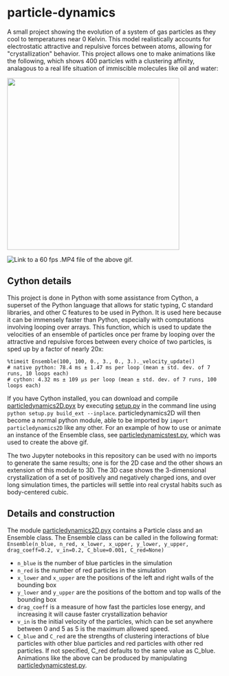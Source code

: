 # particle-dynamics
A small project showing the evolution of a system of gas particles as they cool to temperatures near 0 Kelvin. This model realistically accounts for electrostatic attractive and repulsive forces between atoms, allowing for "crystallization" behavior. 
This project allows one to make animations like the following, which shows 400 particles with a clustering affinity, analagous to a real life situation of immiscible molecules like oil and water:

<img src="particle%20dynamics%20gif.gif" width="400">

![Link to a 60 fps .MP4 file of the above gif.](https://imgur.com/gallery/CJI88sL)

## Cython details
This project is done in Python with some assistance from Cython, a superset of the Python language that allows for static typing, C standard libraries, and other C features to be used in Python. It is used here because it can be immensely faster than Python, especially with computations involving looping over arrays. This function, which is used to update the velocities of an ensemble of particles once per frame by looping over the attractive and repulsive forces between every choice of two particles, is sped up by a factor of nearly 20x:

```
%timeit Ensemble(100, 100, 0., 3., 0., 3.)._velocity_update()
# native python: 78.4 ms ± 1.47 ms per loop (mean ± std. dev. of 7 runs, 10 loops each)
# cython: 4.32 ms ± 109 µs per loop (mean ± std. dev. of 7 runs, 100 loops each)
```
If you have Cython installed, you can download and compile [particledynamics2D.pyx](particledynamics2D.pyx) by executing [setup.py](setup.py) in the command line using `python setup.py build_ext --inplace`. particledynamics2D will then become a normal python module, able to be imported by `import particledynamics2D` like any other.
For an example of how to use or animate an instance of the Ensemble class, see [particledynamicstest.py](particledynamicstest.py), which was used to create the above gif.

The two Jupyter notebooks in this repository can be used with no imports to generate the same results; one is for the 2D case and the other shows an extension of this module to 3D. The 3D case shows the 3-dimensional crystallization of a set of positively and negatively charged ions, and over long simulation times, the particles will settle into real crystal habits such as body-centered cubic.

## Details and construction
The module [particledynamics2D.pyx](particledynamics2D.pyx) contains a Particle class and an Ensemble class. The Ensemble class can be called in the following format:
`Ensemble(n_blue, n_red, x_lower, x_upper, y_lower, y_upper, drag_coeff=0.2, v_in=0.2, C_blue=0.001, C_red=None)`
* `n_blue` is the number of blue particles in the simulation
* `n_red` is the number of red particles in the simulation
* `x_lower` and `x_upper` are the positions of the left and right walls of the bounding box
* `y_lower` and `y_upper` are the positions of the bottom and top walls of the bounding box
* `drag_coeff` is a measure of how fast the particles lose energy, and increasing it will cause faster  crystallization behavior
* `v_in` is the initial velocity of the particles, which can be set anywhere between 0 and 5 as 5 is the maximum allowed speed.
* `C_blue` and `C_red` are the strengths of clustering interactions of blue particles with other blue particles and red particles with other red particles. If not specified, C_red defaults to the same value as C_blue.
Animations like the above can be produced by manipulating [particledynamicstest.py](particledynamicstest.py).
